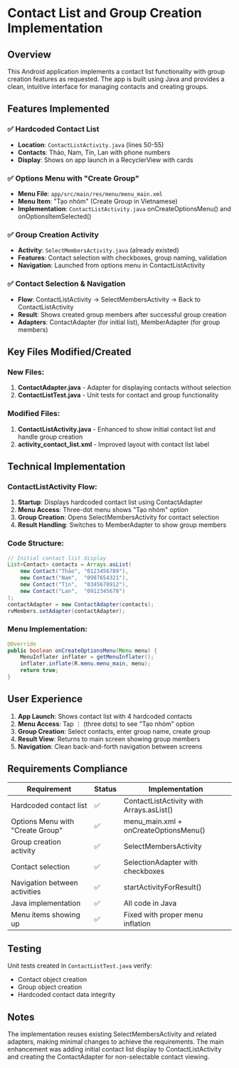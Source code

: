 # Contact List and Group Creation Implementation

## Overview
This Android application implements a contact list functionality with group creation features as requested. The app is built using Java and provides a clean, intuitive interface for managing contacts and creating groups.

## Features Implemented

### ✅ Hardcoded Contact List
- **Location**: `ContactListActivity.java` (lines 50-55)
- **Contacts**: Thảo, Nam, Tín, Lan with phone numbers
- **Display**: Shows on app launch in a RecyclerView with cards

### ✅ Options Menu with "Create Group"
- **Menu File**: `app/src/main/res/menu/menu_main.xml`
- **Menu Item**: "Tạo nhóm" (Create Group in Vietnamese)
- **Implementation**: `ContactListActivity.java` onCreateOptionsMenu() and onOptionsItemSelected()

### ✅ Group Creation Activity
- **Activity**: `SelectMembersActivity.java` (already existed)
- **Features**: Contact selection with checkboxes, group naming, validation
- **Navigation**: Launched from options menu in ContactListActivity

### ✅ Contact Selection & Navigation
- **Flow**: ContactListActivity → SelectMembersActivity → Back to ContactListActivity
- **Result**: Shows created group members after successful group creation
- **Adapters**: ContactAdapter (for initial list), MemberAdapter (for group members)

## Key Files Modified/Created

### New Files:
1. **ContactAdapter.java** - Adapter for displaying contacts without selection
2. **ContactListTest.java** - Unit tests for contact and group functionality

### Modified Files:
1. **ContactListActivity.java** - Enhanced to show initial contact list and handle group creation
2. **activity_contact_list.xml** - Improved layout with contact list label

## Technical Implementation

### ContactListActivity Flow:
1. **Startup**: Displays hardcoded contact list using ContactAdapter
2. **Menu Access**: Three-dot menu shows "Tạo nhóm" option
3. **Group Creation**: Opens SelectMembersActivity for contact selection
4. **Result Handling**: Switches to MemberAdapter to show group members

### Code Structure:
```java
// Initial contact list display
List<Contact> contacts = Arrays.asList(
    new Contact("Thảo", "0123456789"),
    new Contact("Nam",  "0987654321"),
    new Contact("Tín",  "0345678912"),
    new Contact("Lan",  "0912345678")
);
contactAdapter = new ContactAdapter(contacts);
rvMembers.setAdapter(contactAdapter);
```

### Menu Implementation:
```java
@Override
public boolean onCreateOptionsMenu(Menu menu) {
    MenuInflater inflater = getMenuInflater();
    inflater.inflate(R.menu.menu_main, menu);
    return true;
}
```

## User Experience

1. **App Launch**: Shows contact list with 4 hardcoded contacts
2. **Menu Access**: Tap ⋮ (three dots) to see "Tạo nhóm" option
3. **Group Creation**: Select contacts, enter group name, create group
4. **Result View**: Returns to main screen showing group members
5. **Navigation**: Clean back-and-forth navigation between screens

## Requirements Compliance

| Requirement | Status | Implementation |
|-------------|--------|----------------|
| Hardcoded contact list | ✅ | ContactListActivity with Arrays.asList() |
| Options Menu with "Create Group" | ✅ | menu_main.xml + onCreateOptionsMenu() |
| Group creation activity | ✅ | SelectMembersActivity |
| Contact selection | ✅ | SelectionAdapter with checkboxes |
| Navigation between activities | ✅ | startActivityForResult() |
| Java implementation | ✅ | All code in Java |
| Menu items showing up | ✅ | Fixed with proper menu inflation |

## Testing

Unit tests created in `ContactListTest.java` verify:
- Contact object creation
- Group object creation  
- Hardcoded contact data integrity

## Notes

The implementation reuses existing SelectMembersActivity and related adapters, making minimal changes to achieve the requirements. The main enhancement was adding initial contact list display to ContactListActivity and creating the ContactAdapter for non-selectable contact viewing.